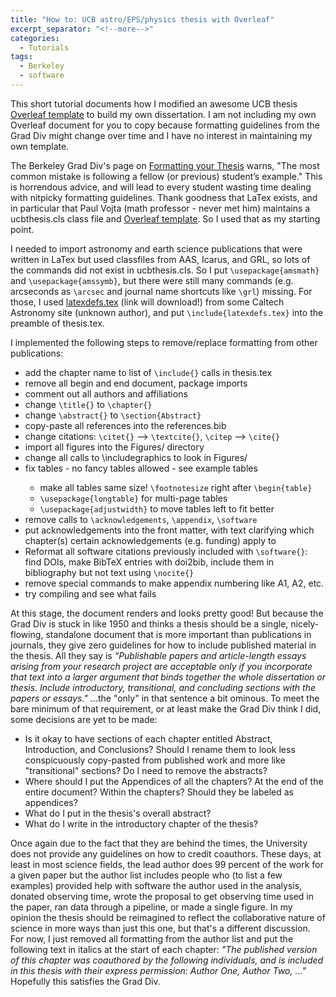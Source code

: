 ```yaml
---
title: "How to: UCB astro/EPS/physics thesis with Overleaf"
excerpt_separator: "<!--more-->"
categories:
  - Tutorials
tags:
  - Berkeley
  - software
---
```


This short tutorial documents how I modified an awesome UCB thesis [Overleaf template](https://www.overleaf.com/latex/templates/uc-berkeley-thesis-template/mfzmtxfqvtxx) to build my own dissertation.  I am not including my own Overleaf document for you to copy because formatting guidelines from the Grad Div might change over time and I have no interest in maintaining my own template.

The Berkeley Grad Div's page on [Formatting your Thesis](https://grad.berkeley.edu/academic-progress/doctoral/dissertation/#formatting-your-manuscript) warns, "The most common mistake is following a fellow (or previous) student’s example." This is horrendous advice, and will lead to every student wasting time dealing with nitpicky formatting guidelines.  Thank goodness that LaTex exists, and in particular that Paul Vojta (math professor - never met him) maintains a ucbthesis.cls class file and [Overleaf template](https://www.overleaf.com/latex/templates/uc-berkeley-thesis-template/mfzmtxfqvtxx).  So I used that as my starting point.

I needed to import astronomy and earth science publications that were written in LaTex but used classfiles from AAS, Icarus, and GRL, so lots of the commands did not exist in ucbthesis.cls. So I put <code>\usepackage{amsmath}</code> and <code>\usepackage{amssymb}</code>, but there were still many commands (e.g. arcseconds as <code>\arcsec</code> and journal name shortcuts like <code>\grl</code>) missing. For those, I used [latexdefs.tex](https://sites.astro.caltech.edu/observatories/coo/solicit/2022B/latexdefs.tex) (link will download!) from some Caltech Astronomy site (unknown author), and put <code>\include{latexdefs.tex}</code> into the preamble of thesis.tex.

I implemented the following steps to remove/replace formatting from other publications:

<ul>	
  <li> add the chapter name to list of <code>\include{}</code> calls in thesis.tex </li>
  <li> remove all begin and end document, package imports </li>
  <li> comment out all authors and affiliations </li>
  <li> change <code>\title{}</code> to <code>\chapter{}</code> </li>
  <li> change <code>\abstract{}</code> to <code>\section{Abstract}</code> </li>
  <li> copy-paste all references into the references.bib </li>
  <li> change citations: <code>\citet{}</code> —> <code>\textcite{}</code>, <code>\citep</code> —> <code>\cite{}</code> </li>
  <li> import all figures into the Figures/ directory </li>
  <li> change all calls to \includegraphics to look in Figures/ </li>
  <li> fix tables - no fancy tables allowed - see example tables </li>
    <ul> 
	  <li> make all tables same size! <code>\footnotesize</code> right after <code>\begin{table}</code> </li>
  	  <li> <code>\usepackage{longtable}</code> for multi-page tables </li>
      <li> <code>\usepackage{adjustwidth}</code> to move tables left to fit better </li>
	</ul>
  <li> remove calls to <code>\acknowledgements</code>, <code>\appendix</code>, <code>\software</code> </li>
  <li> put acknowledgements into the front matter, with text clarifying which chapter(s) certain acknowledgements (e.g. funding) apply to </li>
  <li> Reformat all software citations previously included with <code>\software{}</code>: find DOIs, make BibTeX entries with doi2bib, include them in bibliography but not text using <code>\nocite{}</code> </li>
  <li> remove special commands to make appendix numbering like A1, A2, etc. </li>
  <li> try compiling and see what fails </li>
</ul>

At this stage, the document renders and looks pretty good! But because the Grad Div is stuck in like 1950 and thinks a thesis should be a single, nicely-flowing, standalone document that is more important than publications in journals, they give zero guidelines for how to include published material in the thesis. All they say is <i>"Publishable papers and article-length essays arising from your research project are acceptable only if you incorporate that text into a larger argument that binds together the whole dissertation or thesis. Include introductory, transitional, and concluding sections with the papers or essays."</i> ...the "only" in that sentence a bit ominous. To meet the bare minimum of that requirement, or at least make the Grad Div think I did, some decisions are yet to be made:
<ul> 
  <li> Is it okay to have sections of each chapter entitled Abstract, Introduction, and Conclusions? Should I rename them to look less conspicuously copy-pasted from published work and more like "transitional" sections? Do I need to remove the abstracts? </li>
  <li> Where should I put the Appendices of all the chapters? At the end of the entire document? Within the chapters? Should they be labeled as appendices? </li>
  <li> What do I put in the thesis's overall abstract? </li>
  <li> What do I write in the introductory chapter of the thesis? </li>
</ul>

Once again due to the fact that they are behind the times, the University does not provide any guidelines on how to credit coauthors. These days, at least in most science fields, the lead author does 99 percent of the work for a given paper but the author list includes people who (to list a few examples) provided help with software the author used in the analysis, donated observing time, wrote the proposal to get observing time used in the paper, ran data through a pipeline, or made a single figure. In my opinion the thesis should be reimagined to reflect the collaborative nature of science in more ways than just this one, but that's a different discussion.  For now, I just removed all formatting from the author list and put the following text in italics at the start of each chapter: <i>"The published version of this chapter was coauthored by the following individuals, and is included in this thesis with their express permission: Author One, Author Two, ..."</i> Hopefully this satisfies the Grad Div.
